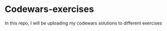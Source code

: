 # Codewars-exercises
In this repo, I will be uploading my codewars solutions to different exercises
